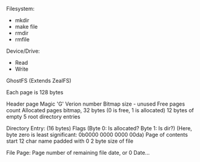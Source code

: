 Filesystem:
+ mkdir
+ make file
+ rmdir
+ rmfile

Device/Drive:
+ Read
+ Write



GhostFS (Extends ZealFS)

Each page is 128 bytes

Header page
  Magic 'G'
  Verion number
  Bitmap size - unused
  Free pages count
  Allocated pages bitmap, 32 bytes (0 is free, 1 is allocated)
  12 bytes of empty
  5 root directory entries

Directory Entry: (16 bytes)
  Flags (Byte 0: Is allocated? Byte 1: Is dir?) (Here, byte zero is least significant: 0b0000 0000 0000 00da)
  Page of contents start
  12 char name padded with 0
  2 byte size of file

File Page:
  Page number of remaining file date, or 0
  Date...
  